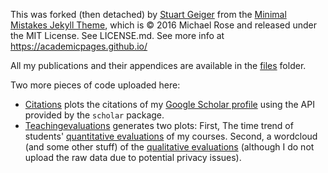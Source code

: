 This was forked (then detached) by [Stuart Geiger](https://github.com/staeiou) from the [Minimal Mistakes Jekyll Theme](https://mmistakes.github.io/minimal-mistakes/), which is © 2016 Michael Rose and released under the MIT License. See LICENSE.md.
See more info at https://academicpages.github.io/

All my publications and their appendices are available in the [files](files) folder.

Two more pieces of code uploaded here:

- [Citations](code/citations/citations_plot.R) plots the citations of my [Google Scholar profile](https://scholar.google.com/citations?user=khPqHmgAAAAJ&hl=en) using the API provided by the `scholar` package.
- [Teachingevaluations](code/teachingevaluations) generates two plots: First, The time trend of students' [quantitative evaluations](code/teachingevaluations/EvalOverTime.R) of my courses. Second, a wordcloud (and some other stuff) of the [qualitative evaluations](code/teachingevaluations/evalationwordclouds.R) (although I do not upload the raw data due to potential privacy issues).


